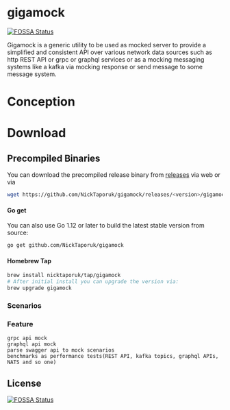 # gigamock
[![FOSSA Status](https://app.fossa.com/api/projects/git%2Bgithub.com%2FNickTaporuk%2Fgigamock.svg?type=shield)](https://app.fossa.com/projects/git%2Bgithub.com%2FNickTaporuk%2Fgigamock?ref=badge_shield)

Gigamock is a generic utility to be used as mocked server to provide a simplified and consistent API over various network data sources such as http REST API or grpc or graphql services or as a mocking messaging systems like a kafka via mocking response or send message to some message system.
# Conception
# Download

## Precompiled Binaries

You can download the precompiled release binary from [releases](https://github.com/NickTaporuk/gigamock/releases/) via web
or via

```bash
wget https://github.com/NickTaporuk/gigamock/releases/<version>/gigamock_<version>_<os>_<arch>
```

#### Go get

You can also use Go 1.12 or later to build the latest stable version from source:

```bash
go get github.com/NickTaporuk/gigamock
```

#### Homebrew Tap

```bash
brew install nicktaporuk/tap/gigamock
# After initial install you can upgrade the version via:
brew upgrade gigamock
```

### Scenarios
### Feature
    grpc api mock
    graphql api mock
    parse swagger api to mock scenarios
    benchmarks as performance tests(REST API, kafka topics, graphql APIs, NATS and so one)



## License
[![FOSSA Status](https://app.fossa.com/api/projects/git%2Bgithub.com%2FNickTaporuk%2Fgigamock.svg?type=large)](https://app.fossa.com/projects/git%2Bgithub.com%2FNickTaporuk%2Fgigamock?ref=badge_large)